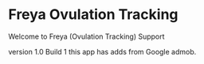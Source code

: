 # Freya Ovulation Tracking
Welcome to Freya (Ovulation Tracking) Support

version 1.0 Build 1 this app has adds from Google admob.
